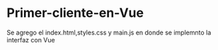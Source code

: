 # Primer-cliente-en-Vue

Se agrego el index.html,styles.css y main.js en donde se implemnto la interfaz con Vue
